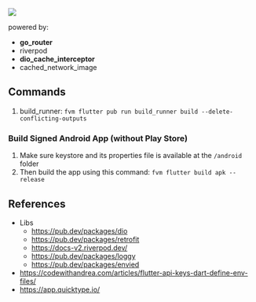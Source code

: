 <img src="https://og.sznm.dev/api/generate?heading=muvees_flutter&text=TMDB%20flutter%20app&template=color&center=true&height=320" />

powered by:

- **go_router**
- riverpod
- **dio_cache_interceptor**
- cached_network_image

## Commands

1. build_runner: `fvm flutter pub run build_runner build --delete-conflicting-outputs`

### Build Signed Android App (without Play Store)

1. Make sure keystore and its properties file is available at the `/android` folder
2. Then build the app using this command: `fvm flutter build apk --release`

## References

- Libs
  - https://pub.dev/packages/dio
  - https://pub.dev/packages/retrofit
  - https://docs-v2.riverpod.dev/
  - https://pub.dev/packages/loggy
  - https://pub.dev/packages/envied
- https://codewithandrea.com/articles/flutter-api-keys-dart-define-env-files/
- https://app.quicktype.io/
